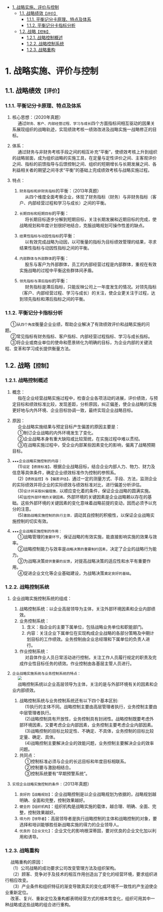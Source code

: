 
<!-- TOC -->

- [1. 战略实施、评价与控制](#1-战略实施评价与控制)
    - [1.1. 战略绩效`【评价】`](#11-战略绩效评价)
        - [1.1.1. 平衡记分卡原理、特点及体系](#111-平衡记分卡原理特点及体系)
        - [1.1.2. 平衡记分卡指标分析](#112-平衡记分卡指标分析)
    - [1.2. 战略`【控制】`](#12-战略控制)
        - [1.2.1. 战略控制概述](#121-战略控制概述)
        - [1.2.2. 战略控制系统](#122-战略控制系统)
        - [1.2.3. 战略重构](#123-战略重构)

<!-- /TOC -->

<!-- 
<img src="http://182.92.69.8:8081/img/drawio/enterprise/enterprise-6-2.drawio.png" style="zoom:100%">    
-->

# 1. 战略实施、评价与控制  

## 1.1. 战略绩效`【评价】`  
### 1.1.1. 平衡记分卡原理、特点及体系  
1. 核心思想：（2020年真题）  
&emsp; 通过`财务、客户、内部经营过程、学习与成长`四个方面指标间相互驱动的因果关系展现组织的战略轨迹，实现绩效考核一绩效改进及战略实施一战略修正的目标。    

2. 体系：  
&emsp; 通过财务与非财务考核手段之间的相互补充“平衡”，使绩效考核上升到组织的战略层面，成为组织战略的实施工具，在定量与定性评价之间、主客观评价之间、指标的前馈指导与后馈控制之间、组织的短期增长与长期发展之间、各利益相关者的期望之间寻求“平衡”的基础上完成绩效考核与战略实施过程。   

3. 特点：  
    1. `财务指标和非财务指标`的平衡：（2013年真题）  
    &emsp; 从四个维度全面考察企业，体现了财务指标（财务）与非财务指标（客户、内部经营过程和学习与成长）之间的平衡。  

    2. `长期目标和短期目标`的平衡：  
    &emsp; 将长期目标逐步分解到短期目标，关注长期发展和近期目标的完成，使战略规划和年度计划很好地结合，克服战略规划可操作性差的缺点。  

    3. `结果性指标与动因性指标`的平衡：  
    &emsp; 以有效完成战略为动因，以可衡量的指标为目标绩效管理的结果，寻求结果性指标与动因性指标之间的平衡。  

    4. `内部群体与外部群体`的平衡：  
    &emsp; 股东与客户为外部群体，员工的内部经营过程是内部群体，重视在有效实施战略的过程中平衡这些群体间矛盾。  

    5. `领先指标与滞后指标`的平衡：  
    &emsp; 财务指标是滞后指标，只能反映公司上一年度发生的情况。对领先指标（客户、内部经营过程、学习与成长）的关注，使企业更关注于过程，达到领先指标和滞后指标之间的平衡。  

### 1.1.2. 平衡记分卡指标分析  
&emsp; ①从`四个角度`衡量企业业绩，帮助企业解决了有效绩效评价和战略实施的问题。  
&emsp; ②常见指标有财务指标、客户指标、内部经营过程指标、学习与成长指标。  
&emsp; ③将企业或商业单位的使命和愿景转化为明确的目标，为企业内部的关键流程、变革和学习成长提供衡量方法。  


## 1.2. 战略`【控制】`
### 1.2.1. 战略控制概述  
1. 概念：  
&emsp; 指在企业经营战略实施过程中，检查企业各项活动的进展，评价绩效，与预定目标和绩效标准比较，发现差距，分析原因，纠正偏差，使企业战略的实施更好地与内外环境、企业目标协调一致，最终实现企业战略目标。    

2. 原因：    
&emsp; 企业战略实施结果与预定目标产生偏差的原因主要是：  
&emsp; ①制订企业战略的内外环境发生了变化。  
&emsp; ②企业战略本身有重大缺陷或比较笼统，在实施过程中难以贯彻。  
&emsp; ③在战略实施过程中，受企业内部某些因素变化的影响，偏离了战略预期目标。  

3. `★★★企业战略实施控制的内容：`  
&emsp; (1)`设定【绩效标准】。`根据企业战略目标，结合企业内部人力、物力、财力及信息等具体条件，确定企业绩效标准作为控制的参照系。  
&emsp; (2)`【绩效监控】与【偏差评估】。`通过一定的测量方式、手段、方法，监测企业的实际绩效并将企业的实际绩效与绩效标准对比，进行偏差分析评估。  
&emsp; (3)`设计并采取纠偏措施，`以顺应变化着的条件，保证企业战略的圆满实施。  
&emsp; (4)`监控外部环境的关键因素。`外部环境的关键因素是企业战略赖以存在的基础。这些外部环境的关键因素的变化意味着战略前提的变动，因而必须予以充分的注意。  
&emsp; (5)`激励战略实施控制的执行主体，`调动其自控制的积极性，以保证企业战略实施控制的切实有效。    

4. `★★★企业战略实施控制的作用：`  
&emsp; ①战略管理的`重要环节`，保证战略的有效实施，能直接影响实施的效果与效率。    
&emsp; ②战略控制能力与效率是`战略决策的重要制约因素`，决定了企业的战略行为能力。     
&emsp; ③为战略决策`提供重要的反馈`，对提高战略决策的适应性和水平有重要作用。  
&emsp; ④促进企业文化等企业基础建设，为战略决策`奠定良好的基础`。   


### 1.2.2. 战略控制系统   
1. 企业战略实施控制系统的组成：  
    1. 战略控制系统：以企业高层领导为主体，关注外部环境因素和企业内部绩效。  
    2. 业务控制系统：  
        1. 含义：指企业的主要下属单位，包括战略业务单位和职能部门。  
        2. 内容：关注企业下属单位在实现构成企业战略的各部分策略及中期计划目标的工作绩效。业务控制由企业总经理和下属单位的负责人进行。  
    3. 作业控制系统：  
    &emsp; 对县体作业人员日常活动进行控制，关注工作人员履行规定的职责及完成作业性目标任务的绩效。作业控制由各基层主管人员进行。  

2. `企业战略实施系统与业务控制系统的特点：`  
    &emsp; <img src="http://182.92.69.8:8081/img/strategy/strategy-15.png" style="zoom:80%">  
    &emsp; 战略控制系统以企业高层领导为主体，关注的是与外部环境有关的因素和企业内部绩效。  
    1. 战略控制系统与业务控制系统还有以下四个基本区别:  
    &emsp; (1)执行的主体不同。战略控制主要由高层管理者执行，业务控制主要由中层管理者执行。    
    &emsp; (2)战略控制具有开放性，业务控制具有封闭性。战略控制既要考虑外部环境因素，又要考虑企业内部因素，业务控制主要考虑企业内部因素。  
    &emsp; (3)战略控制的目标比较定性、不确定、不具体，业务控制的目标比较定量、确定、具体。  
    &emsp; (4)战略控制主要解决企业的效能问题，业务控制主要解决企业的效率问题。  
    2. 共同点：  
    &emsp; ①控制标准必须与企业的长远目标和年度目标相联系。  
    &emsp; ②控制要与激励相结合。  
    &emsp; ③控制系统要有“早期预警系统”。  
 
3. `实现企业战略实施控制的条件：`（2013年真题）    
    1. `良好的【战略规划】`：企业战略控制是以企业战略规划为依据的，战略规划越明确、全面和完整，控制效果越好。  
    2. `健全的【组织机构】`：组织机构是战略实施的载体，越合理、明确、全面、完整，控制效果越好。  
    3. `得力的【领导者】`：高层领导者是执行战略控制的主体和战略控制的对象，要选择和培训能够胜任新战略实施的得力的企业领导人。  
    4. `优良的【企业文化】`：企业文化的影响根深蒂固，要对优良的企业文化加以利用和诱导。  


### 1.2.3. 战略重构
&emsp; 战略重构的原因：   
&emsp; （1）公司战略的成功要求公司改变管理方法及组织架构。  
&emsp; （2）顾客、竞争对手及技术的相互作用创造出了变化的经营环境，要求组织进行相应改变。  
&emsp; （3）产业条件和组织特征的渐变导致真实的变化或环境不一致性的产生迫使企业重新定位。  
&emsp; 改革、复兴、重新定位及重构都表明经营方式的根本性变化，组织可用其中一种战略或这些战略的组合进行重构。  
